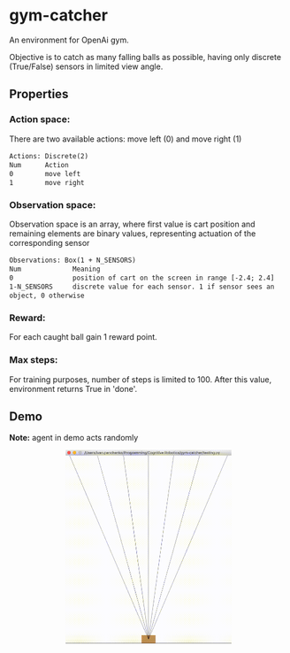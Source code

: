 # gym-catcher

An environment for OpenAi gym.

Objective is to catch as many falling balls as possible, having only discrete (True/False) sensors in limited view angle.

## Properties

### Action space:
There are two available actions: move left (0) and move right (1)
```
Actions: Discrete(2)
Num      Action
0        move left
1        move right
```

### Observation space:
Observation space is an array, where first value is cart position and
remaining elements are binary values, representing actuation of the
corresponding sensor

```
Observations: Box(1 + N_SENSORS)
Num             Meaning
0               position of cart on the screen in range [-2.4; 2.4]
1-N_SENSORS     discrete value for each sensor. 1 if sensor sees an object, 0 otherwise
```

### Reward:
For each caught ball gain 1 reward point.

### Max steps:
For training purposes, number of steps is limited to 100. After this value, environment returns True in 'done'.

## Demo
**Note:** agent in demo acts randomly

<p align="center">
  <img src="https://github.com/piaxar/gym-catcher/blob/master/demo/demo.gif" width="300" height="350">
</p>




